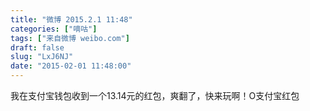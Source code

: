 ```yaml
---
title: "微博 2015.2.1 11:48"
categories: ["嘀咕"]
tags: ["来自微博 weibo.com"]
draft: false
slug: "LxJ6NJ"
date: "2015-02-01 11:48:00"
---
```


<p>我在支付宝钱包收到一个13.14元的红包，爽翻了，快来玩啊！O支付宝红包 ​​​​</p>
